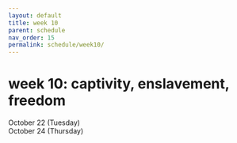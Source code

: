 ```yaml
---
layout: default
title: week 10
parent: schedule
nav_order: 15
permalink: schedule/week10/
---
```


# week 10: captivity, enslavement, freedom

October 22 (Tuesday)  
October 24 (Thursday)  

